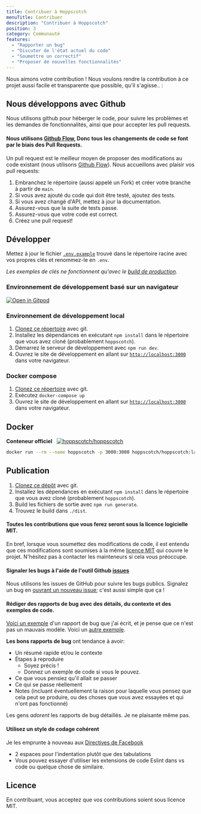 ```yaml
---
title: Contribuer à Hoppscotch
menuTitle: Contribuer
description: "Contribuer à Hoppscotch"
position: 3
category: Communauté
features:
  - "Rapporter un bug"
  - "Discuter de l'état actuel du code"
  - "Soumettre un correctif"
  - "Proposer de nouvelles fonctionnalités"
---
```


Nous aimons votre contribution ! Nous voulons rendre la contribution à ce projet aussi facile et transparente que possible, qu'il s'agisse.. :

<list :items="features"></list>

## Nous développons avec Github

Nous utilisons github pour héberger le code, pour suivre les problèmes et les demandes de fonctionnalités, ainsi que pour accepter les pull requests.

#### Nous utilisons [Github Flow](https://guides.github.com/introduction/flow/index.html), Donc tous les changements de code se font par le biais des Pull Requests.

Un pull request est le meilleur moyen de proposer des modifications au code existant (nous utilisons [Github Flow](https://guides.github.com/introduction/flow/index.html)). Nous accueillons avec plaisir vos pull requests:

1. Embranchez le répertoire (aussi appelé un Fork) et créer votre branche à partir de `main`.
2. Si vous avez ajouté du code qui doit être testé, ajoutez des tests.
3. Si vous avez changé d'API, mettez à jour la documentation.
4. Assurez-vous que la suite de tests passe.
5. Assurez-vous que votre code est correct.
6. Créez une pull request!

## **Développer**

Mettez à jour le fichier [`.env.example`](https://github.com/hoppscotch/hoppscotch/blob/main/.env.example) trouvé dans le répertoire racine avec vos propres clés et renommez-le en `.env`.

_Les exemples de clés ne fonctionnent qu'avec le [build de production](https://hoppscotch.io)._

### Environnement de développement basé sur un navigateur

[![Open in Gitpod](https://gitpod.io/button/open-in-gitpod.svg)](https://gitpod.io/#https://github.com/hoppscotch/hoppscotch)

### Environnement de développement local

1. [Clonez ce répertoire](https://github.com/hoppscotch/hoppscotch.git) avec git.
2. Installez les dépendances en exécutant `npm install` dans le répertoire que vous avez cloné (probablement `hoppscotch`).
3. Démarrez le serveur de développement avec `npm run dev`.
4. Ouvrez le site de développement en allant sur [`http://localhost:3000`](http://localhost:3000) dans votre navigateur.

### Docker compose

1. [Clonez ce répertoire](https://github.com/hoppscotch/hoppscotch.git) avec git.
2. Exécutez `docker-compose up`
3. Ouvrez le site de développement en allant sur [`http://localhost:3000`](http://localhost:3000) dans votre navigateur.

## **Docker**

**Conteneur officiel** &nbsp; [![hoppscotch/hoppscotch](https://img.shields.io/docker/pulls/hoppscotch/hoppscotch?style=social)](https://hub.docker.com/r/hoppscotch/hoppscotch)

```bash
docker run --rm --name hoppscotch -p 3000:3000 hoppscotch/hoppscotch:latest
```

## **Publication**

1. [Clonez ce dépôt](https://github.com/hoppscotch/hoppscotch.git) avec git.
2. Installez les dépendances en exécutant `npm install` dans le répertoire que vous avez cloné (probablement `hoppscotch`).
3. Build les fichiers de sortie avec `npm run generate`.
4. Trouvez le build dans `./dist`.

#### Toutes les contributions que vous ferez seront sous la licence logicielle MIT.

En bref, lorsque vous soumettez des modifications de code, il est entendu que ces modifications sont soumises à la même [licence MIT](http://choosealicense.com/licenses/mit/) qui couvre le projet. N'hésitez pas à contacter les mainteneurs si cela vous préoccupe.

#### Signaler les bugs à l'aide de l'outil Github [issues](https://github.com/hoppscotch/hoppscotch/issues)

Nous utilisons les issues de GitHub pour suivre les bugs publics. Signalez un bug en [ouvrant un nouveau issue](https://github.com/hoppscotch/hoppscotch/issues); c'est aussi simple que ça !

#### Rédiger des rapports de bug avec des détails, du contexte et des exemples de code.

[Voici un exemple](http://stackoverflow.com/q/12088905/180626) d'un rapport de bug que j'ai écrit, et je pense que ce n'est pas un mauvais modèle. Voici un [autre exemple](http://www.openradar.me/11905408).

**Les bons rapports de bug** ont tendance à avoir:

- Un résumé rapide et/ou le contexte
- Étapes à reproduire
  - Soyez précis !
  - Donnez un exemple de code si vous le pouvez.
- Ce que vous pensiez qu'il allait se passer
- Ce qui se passe réellement
- Notes (incluant éventuellement la raison pour laquelle vous pensez que cela peut se produire, ou des choses que vous avez essayées et qui n'ont pas fonctionné)

Les gens _adorent_ les rapports de bug détaillés. Je ne plaisante même pas.

#### Utilisez un style de codage cohérent

Je les emprunte à nouveau aux [Directives de Facebook](https://github.com/facebook/draft-js/blob/a9316a723f9e918afde44dea68b5f9f39b7d9b00/CONTRIBUTING.md)

- 2 espaces pour l'indentation plutôt que des tabulations
- Vous pouvez essayer d'utiliser les extensions de code Eslint dans vs code ou quelque chose de similaire.

## Licence

En contribuant, vous acceptez que vos contributions soient sous licence MIT.
